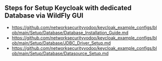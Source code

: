 ## Steps for Setup Keycloak with dedicated Database via WildFly GUI

+ https://github.com/networksecurityvodoo/keycloak_example_configs/blob/main/Setup/Database/Database_Installation_Guide.md
+ https://github.com/networksecurityvodoo/keycloak_example_configs/blob/main/Setup/Database/JDBC_Driver_Setup.md
+ https://github.com/networksecurityvodoo/keycloak_example_configs/blob/main/Setup/Database/Datasource_Setup.md
